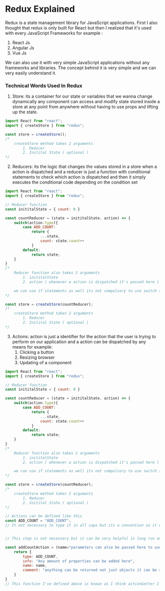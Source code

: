 # Redux Explained
Redux is a state management library for JavaScript applications. First I also thought that redux is only built for React but then I realized that it's used with every JavaScript Frameworks for example :
1. React Js
2. Angular Js
3. Vue Js

We can also use it with very simple JavaScript applications without any frameworks and libraries. The concept behind it is very simple and we can very easily understand it.

### Technical Words Used In Redux
1. Store: its a container for our state or variables that we wanna change dynamically any component can access and modify state stored inside a store at any point from anywhere without having to use props and lifting up the state.

```javascript
import React from "react";
import { createStore } from "redux";

const store = createStore();
/*
	createStore method takes 2 arguments
		1. Reducer
		2. Initital State ( optional )
*/

```

2. Reducers: its the logic that changes the values stored in a store when a action is dispatched and a reducer is just a function with conditional statements to check which action is dispatched and then it simply executes the conditional code depending on the condition set

```javascript
import React from "react";
import { createStore } from "redux";

// Reducer function
const inititalState = { count: 0 }

const countReducer = (state = inititalState, action) => {
	switch(action.type){
		case ADD_COUNT:
			return {
				...state,
				count: state.count++
			}
		default:
			return state;
	}
}
/*
	Reducer function also takes 2 arguments
		1. inititalState
		2. action ( whenever a action is dispatched it's passed here )

	we can use if statements as well its not compulsory to use switch statements but conventionally people use switch statements
*/

const store = createStore(countReducer);
/*
	createStore method takes 2 arguments
		1. Reducer
		2. Initital State ( optional )
*/
```
3. Actions: action is just a identifier for the action that the user is  trying to perform on our application and a action can be dispatched by any means for example:
	1. Clicking a button
	2. Resizing browser
	3. Updating of a component

```javascript
import React from "react";
import { createStore } from "redux";

// Reducer function
const inititalState = { count: 0 }

const countReducer = (state = inititalState, action) => {
	switch(action.type){
		case ADD_COUNT:
			return {
				...state,
				count: state.count++
			}
		default:
			return state;
	}
}
/*
	Reducer function also takes 2 arguments
		1. inititalState
		2. action ( whenever a action is dispatched it's passed here )

	we can use if statements as well its not compulsory to use switch statements but conventionally people use switch statements
*/

const store = createStore(countReducer);
/*
	createStore method takes 2 arguments
		1. Reducer
		2. Initital State ( optional )
*/

// Actions can be defined like this
const ADD_COUNT = "ADD_COUNT";
// It not necessary to type it in all caps but its a convention so it upto you


// This step is not necessary but it can be very helpful in long run and save your time so you don't have to change the action in every single file and place you type it

const addCountAction = (name="parameters can also be passed here to use within reducers") => {
	return {
		type: ADD_COUNT,
		info: "Any amount of properties can be added here",
		name: name,
		comment: "anything can be returned not just objects it can be strings, numbers or anything depending on what you are checking in your reducer functions"
	}
}
// This function I've defined above is known as I think actionGetter I don't really care but it's used to make our life easier so we don't have to change it (actions) in multiple files
```
